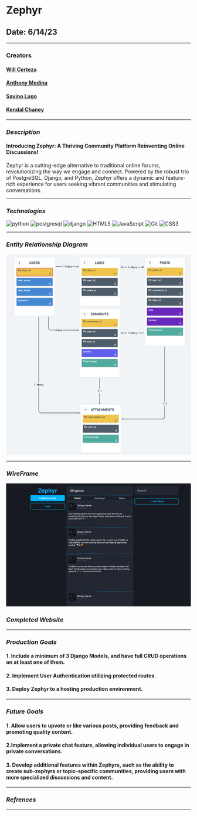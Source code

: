 # Zephyr

## Date: 6/14/23

---

### **Creators**

#### [Will Certeza](https://github.com/wcerteza)

#### [Anthony Medina](https://github.com/ajm24027)

#### [Savino Lugo](https://github.com/SavinoLugo)

#### [Kendal Chaney](https://github.com/lamarman808)

---

### **_Description_**

#### Introducing Zephyr: A Thriving Community Platform Reinventing Online Discussions!

Zephyr is a cutting-edge alternative to traditional online forums, revolutionizing the way we engage and connect. Powered by the robust trio of PostgreSQL, Django, and Python, Zephyr offers a dynamic and feature-rich experience for users seeking vibrant communities and stimulating conversations.

---

### **_Technologies_**

![python](https://img.shields.io/badge/Python-14354C?style=for-the-badge&logo=python&logoColor=white)
![postgresql](https://img.shields.io/badge/PostgreSQL-316192?style=for-the-badge&logo=postgresql&logoColor=white)
![django](https://img.shields.io/badge/Django-092E20?style=for-the-badge&logo=django&logoColor=white)
![HTML5](https://img.shields.io/badge/html5-%23E34F26.svg?style=for-the-badge&logo=html5&logoColor=white)
![JavaScript](https://img.shields.io/badge/javascript-%23323330.svg?style=for-the-badge&logo=javascript&logoColor=%23F7DF1E)
![Git](https://img.shields.io/badge/git-%23F05033.svg?style=for-the-badge&logo=git&logoColor=white)
![CSS3](https://img.shields.io/badge/css3-%231572B6.svg?style=for-the-badge&logo=css3&logoColor=white)

---

### **_Entity Relationship Diagram_**

![](images/ERD.png)

---

### **_WireFrame_**

![](images/wireframe.jpeg)

### **_Completed Website_**

---

### **_Production Goals_**

#### 1. Include a minimum of 3 Django Models, and have full CRUD operations on at least one of them.

#### 2. Implement User Authentication utilizing protected routes.

#### 3. Deploy Zephyr to a hosting production environment.

---

### **_Future Goals_**

#### 1. Allow users to upvote or like various posts, providing feedback and promoting quality content.

#### 2.Implement a private chat feature, allowing individual users to engage in private conversations.

#### 3. Develop additional features within Zephyrs, such as the ability to create sub-zephyrs or topic-specific communities, providing users with more specialized discussions and content.

---

### **_Refrences_**

---
